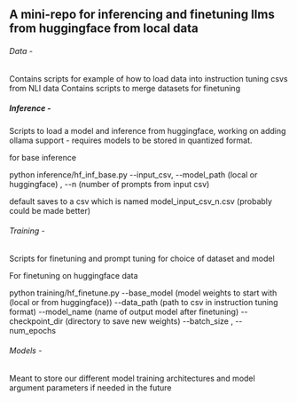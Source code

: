 ## A mini-repo for inferencing and finetuning llms from huggingface from local data

###### Data -
Contains scripts for example of how to load data into instruction tuning csvs from NLI data
Contains scripts to merge datasets for finetuning 

##### Inference -
Scripts to load a model and inference from huggingface, working on adding ollama support - requires models to be stored in quantized format. 

for base inference

python inference/hf_inf_base.py --input_csv, --model_path (local or huggingface) , --n (number of prompts from input csv)

default saves to a csv which is named model_input_csv_n.csv (probably could be made better)

###### Training - 
Scripts for finetuning and prompt tuning for choice of dataset and model 

For finetuning on huggingface data

python training/hf_finetune.py --base_model (model weights to start with (local or from huggingface)) --data_path (path to csv in instruction tuning format) --model_name (name of output model after finetuning) --checkpoint_dir (directory to save new weights) --batch_size , --num_epochs

###### Models - 
Meant to store our different model training architectures and model argument parameters if needed in the future 



